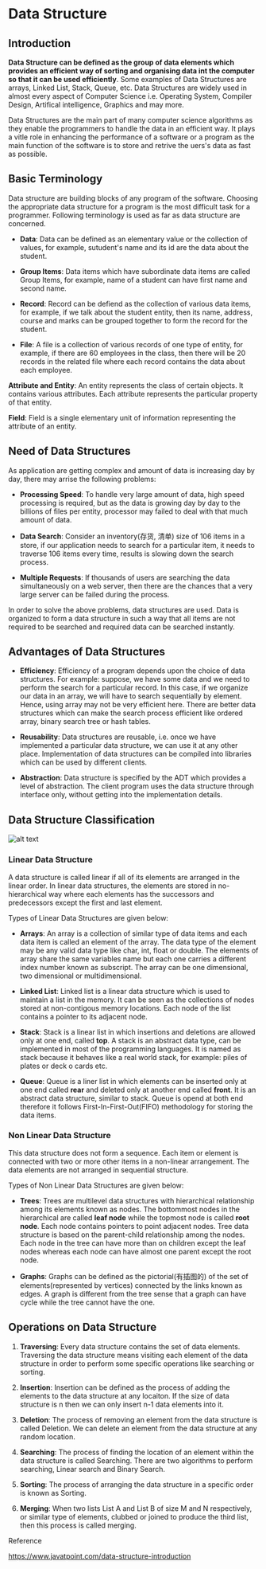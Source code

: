# Data Structure

## Introduction

**Data Structure can be defined as the group of data elements which provides an efficient way of sorting and organising data int the computer so that it can be used efficiently**. Some examples of Data Structures are arrays, Linked List, Stack, Queue, etc. Data Structures are widely used in almost every aspect of Computer Science i.e. Operating System, Compiler Design, Artifical intelligence, Graphics and may more.

Data Structures are the main part of many computer science algorithms as they enable the programmers to handle the data in an efficient way. It plays a vitle role in enhancing the performance of a software or a program as the main function of the software is to store and retrive the uers's data as fast as possible.

## Basic Terminology

Data structure are building blocks of any program of the software. Choosing the appropriate data structure for a program is the most difficult task for a programmer. Following terminology is used as far as data structure are concerned.

* **Data**: Data can be defined as an elementary value or the collection of values, for example, sutudent's name and its id are the data about the student.

* **Group Items**:  Data items which have subordinate data items are called Group Items, for example, name of a student can have first name and second name.

* **Record**: Record can be defiend as the collection of various data items, for example, if we talk about the student entity, then its name, address, course and marks can be grouped together to form the record for the student.

* **File**: A file is a collection of various records of one type of entity, for example, if there are 60 employees in the class, then there will be 20 records in the related file where each record contains the data about each employee.

**Attribute and Entity**: An entity represents the class of certain objects. It contains various attributes. Each attribute represents the particular property of that entity.

**Field**: Field is a single elementary unit of information representing the attribute of an entity.

## Need of Data Structures

As application are getting complex and amount of data is increasing day by day, there may arrise the following problems:

* **Processing Speed**: To handle very large amount of data, high speed processing is required, but as the data is growing day by day to the billions of files per entity, processor may failed to deal with that much amount of data.

* **Data Search**: Consider an inventory(存货, 清单) size of 106 items in a store, if our application needs to search for a particular item, it needs to traverse 106 items every time, results is slowing down the search process.

* **Multiple Requests**: If thousands of users are searching the data simultaneously on a web server, then there are the chances that a very large server can be failed during the process.

In order to solve the above problems, data structures are used. Data is organized to form a data structure in such a way that all items are not required to be searched and required data can be searched instantly.

## Advantages of Data Structures

* **Efficiency**: Efficiency of a program depends upon the choice of data structures. For example: suppose, we have some data and we need to perform the search for a particular record. In this case, if we organize our data in an array, we will have to search sequentially by element. Hence, using array may not be very efficient here. There are better data structures which can make the search process efficient like ordered array, binary search tree or hash tables.

* **Reusability**: Data structures are reusable, i.e. once we have implemented a particular data structure, we can use it at any other place. Implementation of data structures can be compiled into libraries which can be used by different clients.

* **Abstraction**: Data structure is specified by the ADT which provides a level of abstraction. The client program uses the data structure through interface only, without getting into the implementation details.

## Data Structure Classification

![alt text](https://static.javatpoint.com/ds/images/ds-introduction.png)

### Linear Data Structure

A data structure is called linear if all of its elements are arranged in the linear order. In linear data structures, the elements are stored in no-hierarchical way where each elements has the successors and predecessors except the first and last element.

Types of Linear Data Structures are given below:

* **Arrays**: An array is a collection of similar type of data items and each data item is called an element of the array. The data type of the element may be any valid data type like char, int, float or double. The elements of array share the same variables name but each one carries a different index number known as subscript. The array can be one dimensional, two dimensional or multidimensional.

* **Linked List**: Linked list is a linear data structure which is used to maintain a list in the memory. It can be seen as the collections of nodes stored at non-contigous memory locations. Each node of the list contains a pointer to its adjacent node.

* **Stack**: Stack is a linear list in which insertions and deletions are allowed only at one end, called **top**. A stack is an abstract data type, can be implemented in most of the programming languages. It is named as stack because it behaves like a real world stack, for example: piles of plates or deck o cards etc.

* **Queue**: Queue is a liner list in which elements can be inserted only at one end called **rear** and deleted only at another end called **front**. It is an abstract data structure, similar to stack. Queue is opend at both end therefore it follows First-In-First-Out(FIFO) methodology for storing the data items.

### Non Linear Data Structure

This data structure does not form a sequence. Each item or element is connected with two or more other items in a non-linear arrangement. The data elements are not arranged in sequential structure.

Types of Non Linear Data Structures are given below:

* **Trees**: Trees are multilevel data structures with hierarchical relationship among its elements known as nodes. The bottommost nodes in the hierarchical are called **leaf node** while the topmost node is called **root node**. Each node contains pointers to point adjacent nodes. Tree data structure is based on the parent-child relationship among the nodes. Each node in the tree can have more than on children except the leaf nodes whereas each node can have almost one parent except the root node.

* **Graphs**: Graphs can be defined as the pictorial(有插图的) of the set of elements(represented by vertices) connected by the links known as edges. A graph is different from the tree sense that a graph can have cycle while the tree cannot have the one.

## Operations on Data Structure

1. **Traversing**: Every data structure contains the set of data elements. Traversing the data structure means visiting each element of the data structure in order to perform some specific operations like searching or sorting.

2. **Insertion**: Insertion can be defined as the process of adding the elements to the data structure at any locaiton. If the size of data structure is n then we can only insert n-1 data elements into it.

3. **Deletion**: The process of removing an element from the data structure is called Deletion. We can delete an element from the data structure at any random location.

4. **Searching**: The process of finding the location of an element within the data structure is called Searching. There are two algorithms to perform searching, Linear search and Binary Search.

5. **Sorting**: The process of arranging the data structure in a specific order is known as Sorting. 

6. **Merging**: When two lists List A and List B of size M and N respectively, or similar type of elements, clubbed or joined to produce the third list, then this process is called merging.



Reference

https://www.javatpoint.com/data-structure-introduction




